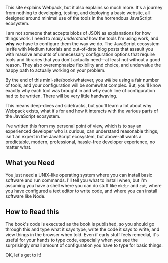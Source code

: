 This site explains Webpack, but it also explains so much more.  It's a journey from nothing to developing, testing,
and deploying a basic website, all designed around minimal use of the tools in the horrendous JavaScript ecosystem.

I am not someone that accepts blobs of JSON as explanations for how things work.  I need to _really understand_ how
the tools I'm using work, and **why** we have to configure them the way we do.  The JavaScript ecosystem is rife
with Medium tutorials and out-of-date blog posts that assault you with massive amounts of unnecessary configuration options
that require tools and libraries that you don't actually need—at least not without a good reason.  They also overemphasize
flexibility and choice, and undervalue the happy path to actually working on your problem.

By the end of this mini-site/book/whatever, you *will* be using a fair number of tools, and your configuration will
be somewhat complex.  But, you'll know exactly why each tool was brought in and why each line of configuration had
to be written.  There will be very little handwaving.

This means deep-dives and sidetracks, but you'll learn a lot about why Webpack exists, what it's for and how it
interacts with the various parts of the JavaScript ecosystem.

I've written this from my personal point of view, which is to say an experienced developer who is curious, can understand reasonable things, isn't an expert in the JavaScript ecosystem, but above-all wants a predictable, modern, professional, hassle-free developer experience, no matter what.

## What you Need

You just need a UNIX-like operating system where you can install basic software and run commands.  I'll tell you
what to install when, but I'm assuming you have a shell where you can do stuff like `mkdir` and `cat`, where you
have configured a text editor to write code, and where you can install software like Node.

## How to Read this

The book's code is executed as the book is published, so you should go through this and type what it says type,
write the code it says to write, and view things in the browser when told.  Even if early stuff feels remedial,
it's useful for your hands to type code, especially when you see the surprisingly small amount of configuration
you have to type for basic things.

OK, let's get to it!
